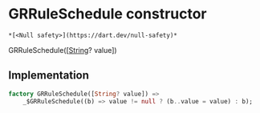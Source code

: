 


# GRRuleSchedule constructor




    *[<Null safety>](https://dart.dev/null-safety)*



GRRuleSchedule([[String](https://api.flutter.dev/flutter/dart-core/String-class.html)? value])





## Implementation

```dart
factory GRRuleSchedule([String? value]) =>
    _$GRRuleSchedule((b) => value != null ? (b..value = value) : b);
```







